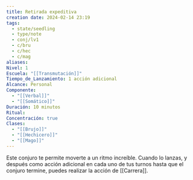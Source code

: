 ```yaml
---
title: Retirada expeditiva
creation date: 2024-02-14 23:19
tags:
  - state/seedling
  - type/note
  - conj/lv1
  - c/bru
  - c/hec
  - c/mag
aliases: 
Nivel: 1
Escuela: "[[Transmutación]]"
Tiempo_de_Lanzamiento: 1 acción adicional
Alcance: Personal
Componente:
  - "[[Verbal]]"
  - "[[Somático]]"
Duración: 10 minutos
Ritual: 
Concentración: true
Clases:
  - "[[Brujo]]"
  - "[[Hechicero]]"
  - "[[Mago]]"
---
```

Este conjuro te permite moverte a un ritmo increíble. Cuando lo lanzas, y después como acción adicional en cada uno de tus turnos hasta que el conjuro termine, puedes realizar la acción de [[Carrera]].
